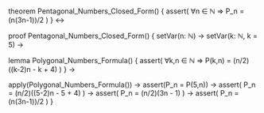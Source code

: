 theorem Pentagonal_Numbers_Closed_Form() {
  assert(
    ∀n ∈ ℕ ⇒ P_n = (n(3n-1))/2
  )
} ↔

proof Pentagonal_Numbers_Closed_Form() {
  setVar(n: ℕ) →
  setVar(k: ℕ, k = 5) →
  
  lemma Polygonal_Numbers_Formula() {
    assert(
      ∀k,n ∈ ℕ ⇒ P(k,n) = (n/2)((k-2)n - k + 4)
    )
  } →
  
  apply(Polygonal_Numbers_Formula()) →
  assert(P_n = P(5,n)) →
  assert(
    P_n = (n/2)((5-2)n - 5 + 4)
  ) →
  assert(
    P_n = (n/2)(3n - 1)
  ) →
  assert(
    P_n = (n(3n-1))/2
  )
}